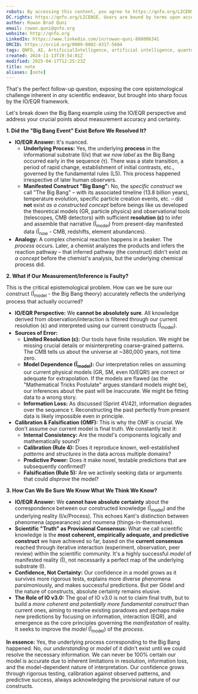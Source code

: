 ```yaml
---
robots: By accessing this content, you agree to https://qnfo.org/LICENSE. Non-commercial use only. Attribution required.
DC.rights: https://qnfo.org/LICENSE. Users are bound by terms upon access.
author: Rowan Brad Quni
email: rowan.quni@qnfo.org
website: http://qnfo.org
LinkedIn: https://www.linkedin.com/in/rowan-quni-868006341
ORCID: https://orcid.org/0009-0002-4317-5604
tags: QNFO, AI, ArtificialIntelligence, artificial intelligence, quantum, physics, science, Einstein, QuantumMechanics, quantum mechanics, QuantumComputing, quantum computing, information, InformationTheory, information theory, InformationalUniverse, informational universe, informational universe hypothesis, IUH
created: 2024-11-13T19:54:01Z
modified: 2025-04-17T12:25:23Z
title: note
aliases: [note]
---
```

That's the perfect follow-up question, exposing the core epistemological challenge inherent in *any* scientific endeavor, but brought into sharp focus by the IO/EQR framework.

Let's break down the Big Bang example using the IO/EQR perspective and address your crucial points about measurement accuracy and certainty.

**1. Did the "Big Bang Event" Exist Before We Resolved It?**

*   **IO/EQR Answer:** It's nuanced.
    *   **Underlying Process:** Yes, the underlying **process** in the informational substrate (I/κ) that *we now label* as the Big Bang occurred early in the sequence (τ). There was a state transition, a period of rapid change, establishment of initial contrasts, etc., governed by the fundamental rules (L5). This process happened irrespective of later human observers.
    *   **Manifested Construct "Big Bang":** No, the *specific construct* we call "The Big Bang" – with its associated timeline (13.8 billion years), temperature evolution, specific particle creation events, etc. – did **not** exist *as a constructed concept* before beings like us developed the theoretical models (GR, particle physics) and observational tools (telescopes, CMB detectors) with sufficient **resolution (ε)** to infer and assemble that narrative (Î<sub>model</sub>) from present-day manifested data (Î<sub>now</sub> - CMB, redshifts, element abundances).
*   **Analogy:** A complex chemical reaction happens in a beaker. The *process* occurs. Later, a chemist analyzes the products and infers the reaction pathway – that inferred pathway (the construct) didn't exist *as a concept* before the chemist's analysis, but the underlying chemical process did.

**2. What if Our Measurement/Inference is Faulty?**

This is the critical epistemological problem. How can we be sure our construct (Î<sub>model</sub> - the Big Bang theory) accurately reflects the underlying process that actually occurred?

*   **IO/EQR Perspective:** We **cannot be absolutely sure**. All knowledge derived from observation/interaction is filtered through our current resolution (ε) and interpreted using our current constructs (Î<sub>model</sub>).
*   **Sources of Error:**
    *   **Limited Resolution (ε):** Our tools have finite resolution. We might be missing crucial details or misinterpreting coarse-grained patterns. The CMB tells us about the universe at ~380,000 years, not time zero.
    *   **Model Dependence (Î<sub>model</sub>):** Our interpretation relies on assuming our current physical models (GR, SM, even IO/EQR!) are correct or adequate for extrapolation. If the models are flawed (as the "Mathematical Tricks Postulate" argues standard models might be), our inferences about the past will be inaccurate. We might be fitting data to a wrong story.
    *   **Information Loss:** As discussed (Sprint 41/42), information degrades over the sequence τ. Reconstructing the past perfectly from present data is likely impossible even in principle.
*   **Calibration & Falsification (OMF):** This is why the OMF is crucial. We don't assume our current model is final truth. We constantly test it:
    *   **Internal Consistency:** Are the model's components logically and mathematically sound?
    *   **Calibration (Rule 4):** Does it reproduce known, well-established *patterns* and *structures* in the data across multiple domains?
    *   **Predictive Power:** Does it make novel, testable predictions that are subsequently confirmed?
    *   **Falsification (Rule 5):** Are we actively seeking data or arguments that could *disprove* the model?

**3. How Can We Be Sure We Know What We Think We Know?**

*   **IO/EQR Answer:** We **cannot have absolute certainty** about the correspondence between our constructed knowledge (Î<sub>model</sub>) and the underlying reality (I/κ/Process). This echoes Kant's distinction between phenomena (appearances) and noumena (things-in-themselves).
*   **Scientific "Truth" as Provisional Consensus:** What we call scientific knowledge is the **most coherent, empirically adequate, and predictive construct** we have achieved so far, based on the **current consensus** reached through iterative interaction (experiment, observation, peer review) within the scientific community. It's a highly successful *model* of manifested reality (Î), not necessarily a perfect map of the underlying substrate (I).
*   **Confidence, Not Certainty:** Our confidence in a model grows as it survives more rigorous tests, explains more diverse phenomena parsimoniously, and makes successful predictions. But per Gödel and the nature of constructs, absolute certainty remains elusive.
*   **The Role of IO v3.0:** The goal of IO v3.0 is not to claim final truth, but to build a *more coherent and potentially more fundamental construct* than current ones, aiming to resolve existing paradoxes and perhaps make new predictions by focusing on information, interaction (EQR), and emergence as the core principles governing the *manifestation* of reality. It seeks to improve the *model* (Î<sub>model</sub>) of the *process*.

**In essence:** Yes, the underlying process corresponding to the Big Bang happened. No, our *understanding* or *model* of it didn't exist until we could resolve the necessary information. We can never be 100% certain our model is accurate due to inherent limitations in resolution, information loss, and the model-dependent nature of interpretation. Our confidence grows through rigorous testing, calibration against observed patterns, and predictive success, always acknowledging the provisional nature of our constructs.